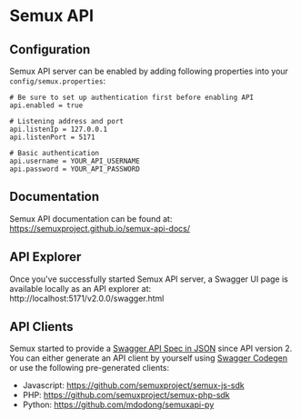 # Semux API

## Configuration 

Semux API server can be enabled by adding following properties into your `config/semux.properties`:
```
# Be sure to set up authentication first before enabling API
api.enabled = true

# Listening address and port
api.listenIp = 127.0.0.1
api.listenPort = 5171

# Basic authentication
api.username = YOUR_API_USERNAME
api.password = YOUR_API_PASSWORD
```

## Documentation

Semux API documentation can be found at: https://semuxproject.github.io/semux-api-docs/

## API Explorer

Once you've successfully started Semux API server, a Swagger UI page is available locally as an API explorer at: http://localhost:5171/v2.0.0/swagger.html

## API Clients

Semux started to provide a [Swagger API Spec in JSON](../src/main/resources/org/semux/api/v2_0_0/swagger.json) since API version 2. You can either generate an API client by yourself using [Swagger Codegen](https://github.com/swagger-api/swagger-codegen) or use the following pre-generated clients:

- Javascript: https://github.com/semuxproject/semux-js-sdk
- PHP: https://github.com/semuxproject/semux-php-sdk
- Python: https://github.com/mdodong/semuxapi-py